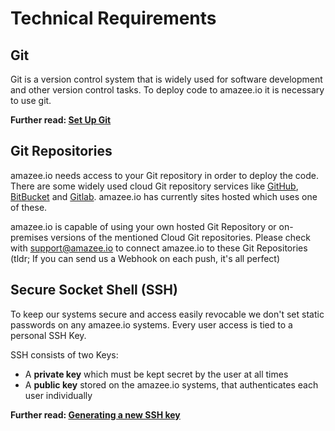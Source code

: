 # Technical Requirements

## Git

Git is a version control system that is widely used for software development and other version control tasks. To deploy code to amazee.io it is necessary to use git.

**Further read: [Set Up Git](https://help.github.com/articles/set-up-git/)**

## Git Repositories

amazee.io needs access to your Git repository in order to deploy the code. There are some widely used cloud Git repository services like [GitHub](http://github.com), [BitBucket](http://bitbucket.org) and [Gitlab](https://gitlab.com). amazee.io has currently sites hosted which uses one of these.

amazee.io is capable of using your own hosted Git Repository or on-premises versions of the mentioned Cloud Git repositories. Please check with [support@amazee.io](mailto:support@amazee.io) to connect amazee.io to these Git Repositories (tldr; If you can send us a Webhook on each push, it's all perfect)


## Secure Socket Shell (SSH)

To keep our systems secure and access easily revocable we don't set static passwords on any amazee.io systems. Every user access is tied to a personal SSH Key.

SSH consists of two Keys:

- A **private key** which must be kept secret by the user at all times
- A **public key** stored on the amazee.io systems, that authenticates each user individually

**Further read: [Generating a new SSH key](https://help.github.com/articles/generating-a-new-ssh-key-and-adding-it-to-the-ssh-agent/)**
